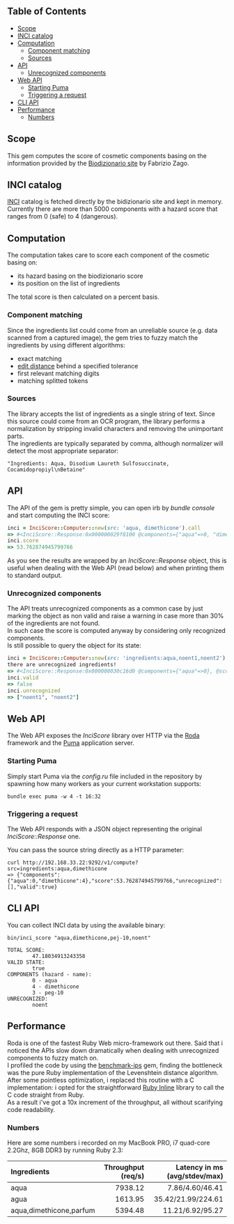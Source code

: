 ## Table of Contents

* [Scope](#scope)
* [INCI catalog](#inci-catalog)
* [Computation](#computation)
  * [Component matching](#component-matching)
  * [Sources](#sources)
* [API](#api)
  * [Unrecognized components](#unrecognized-components)
* [Web API](#web-api)
  * [Starting Puma](#starting-puma)
  * [Triggering a request](#triggering-a-request)
* [CLI API](#cli-api)
* [Performance](#performance)
  * [Numbers](#numbers)

## Scope
This gem computes the score of cosmetic components basing on the information provided by the [Biodizionario site](http://www.biodizionario.it/) by Fabrizio Zago.

## INCI catalog
[INCI](https://en.wikipedia.org/wiki/International_Nomenclature_of_Cosmetic_Ingredients) catalog is fetched directly by the bidizionario site and kept in memory.  
Currently there are more than 5000 components with a hazard score that ranges from 0 (safe) to 4 (dangerous).

## Computation
The computation takes care to score each component of the cosmetic basing on:
* its hazard basing on the biodizionario score
* its position on the list of ingredients

The total score is then calculated on a percent basis.

### Component matching
Since the ingredients list could come from an unreliable source (e.g. data scanned from a captured image), the gem tries to fuzzy match the ingredients by using different algorithms:
* exact matching
* [edit distance](https://en.wikipedia.org/wiki/Levenshtein_distance) behind a specified tolerance
* first relevant matching digits 
* matching splitted tokens

### Sources
The library accepts the list of ingredients as a single string of text. Since this source could come from an OCR program, the library performs a normalization by stripping invalid characters and removing the unimportant parts.  
The ingredients are typically separated by comma, although normalizer will detect the most appropriate separator:

```
"Ingredients: Aqua, Disodium Laureth Sulfosuccinate, Cocamidopropiyl\nBetaine"
```

## API
The API of the gem is pretty simple, you can open irb by *bundle console* and start computing the INCI score:

```ruby
inci = InciScore::Computer::new(src: 'aqua, dimethicone').call
=> #<InciScore::Response:0x000000029f8100 @components={"aqua"=>0, "dimethicone"=>4}, @score=53.762874945799766, @unrecognized=[], @valid=true>
inci.score
=> 53.762874945799766
```

As you see the results are wrapped by an *InciScore::Response* object, this is useful when dealing with the Web API (read below) and when printing them to standard output.

### Unrecognized components
The API treats unrecognized components as a common case by just marking the object as non valid and raise a warning in case more than 30% of the ingredients are not found.  
In such case the score is computed anyway by considering only recognized components.  
Is still possible to query the object for its state:

```ruby
inci = InciScore::Computer::new(src: 'ingredients:aqua,noent1,noent2').call
there are unrecognized ingredients!
=> #<InciScore::Response:0x000000030c16d0 @components={"aqua"=>0}, @score=100.0, @unrecognized=["noent1", "noent2"], @valid=false>
inci.valid
=> false
inci.unrecognized
=> ["noent1", "noent2"]
```

## Web API
The Web API exposes the *InciScore* library over HTTP via the [Roda](http://roda.jeremyevans.net/) framework and the [Puma](http://puma.io/) application server.

### Starting Puma
Simply start Puma via the *config.ru* file included in the repository by spawning how many workers as your current workstation supports:
```
bundle exec puma -w 4 -t 16:32
```

### Triggering a request
The Web API responds with a JSON object representing the original *InciScore::Response* one.  

You can pass the source string directly as a HTTP parameter:

```
curl http://192.168.33.22:9292/v1/compute?src=ingredients:aqua,dimethicone
=> {"components":{"aqua":0,"dimethicone":4},"score":53.762874945799766,"unrecognized":[],"valid":true}
```

## CLI API
You can collect INCI data by using the available binary:

```
bin/inci_score "aqua,dimethicone,pej-10,noent"

TOTAL SCORE:
        47.18034913243358
VALID STATE:
        true
COMPONENTS (hazard - name): 
        0 - aqua
        4 - dimethicone
        3 - peg-10
UNRECOGNIZED:
        noent
```

## Performance
Roda is one of the fastest Ruby Web micro-framework out there. Said that i noticed the APIs slow down dramatically when dealing with unrecognized components to fuzzy match on.  
I profiled the code by using the [benchmark-ips](https://github.com/evanphx/benchmark-ips) gem, finding the bottleneck was the pure Ruby implementation of the Levenshtein distance algorithm.  
After some pointless optimization, i replaced this routine with a C implementation: i opted for the straightforward [Ruby Inline](https://github.com/seattlerb/rubyinline) library to call the C code straight from Ruby.  
As a result i've got a 10x increment of the throughput, all without scarifying code readability.

### Numbers
Here are some numbers i recorded on my MacBook PRO, i7 quad-core 2.2Ghz, 8GB DDR3 by running Ruby 2.3:

| Ingredients              | Throughput (req/s) | Latency in ms (avg/stdev/max) |
| :----------------------- | -----------------: | ----------------------------: |
| aqua                     |           7938.12  |              7.86/4.60/46.41  |
| agua                     |           1613.95  |           35.42/21.99/224.61  |
| aqua,dimethicone,parfum  |           5394.48  |             11.21/6.92/95.27  |
